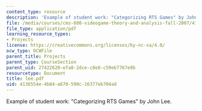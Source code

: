 ```yaml
---
content_type: resource
description: 'Example of student work: "Categorizing RTS Games" by John Lee.'
file: /media/courses/cms-600-videogame-theory-and-analysis-fall-2007/4136554e4b84a670590c16377eb704ad_lee.pdf
file_type: application/pdf
learning_resource_types:
- Projects
license: https://creativecommons.org/licenses/by-nc-sa/4.0/
ocw_type: OCWFile
parent_title: Projects
parent_type: CourseSection
parent_uid: 27422620-efa8-2dce-c8e8-c59eb7767e9b
resourcetype: Document
title: lee.pdf
uid: 4136554e-4b84-a670-590c-16377eb704ad
---
```

Example of student work: "Categorizing RTS Games" by John Lee.